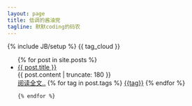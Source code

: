 ```yaml
---
layout: page
title: 低调的酱油党
tagline: 默默coding的码农
---
```

{% include JB/setup %}
{{ tag_cloud }}

<ul class="posts">
  {% for post in site.posts %}
    <li>
		<a href="{{ BASE_PATH }}{{ post.url }}" class = "postTitle" target = "_blank">{{ post.title }}</a>		
		<div class = "postContent">
			{{ post.content | truncate: 180 }}
		</div>
		<div>
			<a href = "{{post.url}}" class = "readMore" target = "_blank">阅读全文..</a>
			<i class="icon-tag"></i>
			{% for tag in post.tags %}
				<a class = "postTag" href = "/tags.html#{{tag}}-ref">{{tag}}</a>
			{% endfor %}
		</div>
	</li>

	{% endfor %}
</ul>



